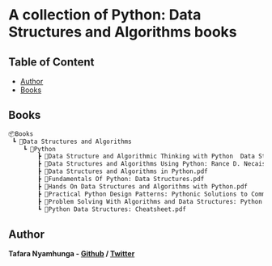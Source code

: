 # A collection of Python: Data Structures and Algorithms books

## Table of Content

* [Author](#author)
* [Books](#books)

## Books

```bash
📦Books
 ┗ 📂Data Structures and Algorithms
    ┗ 📂Python
        ┣ 📜Data Structure and Algorithmic Thinking with Python  Data Structure and Algorithmic Puzzles.pdf
        ┣ 📜Data Structures and Algorithms Using Python: Rance D. Necaise.pdf
        ┣ 📜Data Structures and Algorithms in Python.pdf
        ┣ 📜Fundamentals Of Python: Data Structures.pdf
        ┣ 📜Hands On Data Structures and Algorithms with Python.pdf
        ┣ 📜Practical Python Design Patterns: Pythonic Solutions to Common Problems.pdf
        ┣ 📜Problem Solving With Algorithms and Data Structures: Python.pdf
        ┗ 📜Python Data Structures: Cheatsheet.pdf
```

## Author

**Tafara Nyamhunga  - [Github](https://github.com/tafara-n) / [Twitter](https://twitter.com/tafaranyamhunga)**
